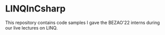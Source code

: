 # LINQInCsharp

This repository contains code samples I gave the BEZAO'22 interns during our live lectures on LINQ.
